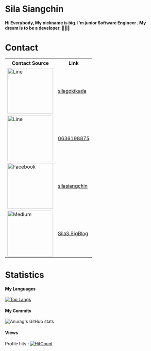 # Sila Siangchin


<h4>Hi Everybody, My nickname is big. I'm junior Software Engineer . My dream is to be a developer. 👋🤔😎 </h4>


# Contact

<table style="width:100%;">
      <tr>
        <th>Contact Source</th>
        <th>Link</th>
      </tr>
      <tr>
        <td><img src="https://www.google.com/url?sa=i&url=https%3A%2F%2Ficon-icons.com%2Fth%2F%25E0%25B9%2584%25E0%25B8%25AD%25E0%25B8%2584%25E0%25B8%25AD%25E0%25B8%2599%2FLINE-macOS-BigSur%2F190036&psig=AOvVaw03izzOqHpAAjuK8AO0rrTr&ust=1691793011348000&source=images&cd=vfe&opi=89978449&ved=0CA4QjRxqFwoTCODyiaKS04ADFQAAAAAdAAAAABAE" alt="Line" width="150" height="150" ></td>
        <td><a href="https://line.me/ti/p/-cw_eSTJHt">silagokikada</a></td>
      </tr>
      <tr>
        <td><img src="https://cdn-icons-png.flaticon.com/512/455/455907.png" alt="Line" width="150" height="150" ></td>
        <td><a href="https://line.me/ti/p/-cw_eSTJHt">0636198875</a></td>
      </tr>
      <tr>
        <td><img src="https://cdn-icons-png.flaticon.com/512/733/733547.png" alt="Facebook" width="150" height="150" ></td>
        <td><a href="https://www.facebook.com/profile.php?id=100002673007861">silasiangchin</a></td>
      </tr>
      <tr>
         <td><img src="https://cdn-icons-png.flaticon.com/512/5968/5968906.png" alt="Medium" width="150" height="150"></td>
         <td><a href="https://medium.com/@ricksiras14">SilaS.BigBlog</a></td>
      </tr>
    </table>


# Statistics
<h4>My Languages</h4>

[![Top Langs](https://github-readme-stats.vercel.app/api/top-langs/?username=silabig1294)](https://github.com/anuraghazra/github-readme-stats)

<h4>My Commits</h4>

![Anurag's GitHub stats](https://github-readme-stats.vercel.app/api?username=silabig1294&show_icons=true&theme=radical)
<!--![Anurag's GitHub stats](https://github-readme-stats.vercel.app/api?username=silabig1294&count_private=true)-->

<h4>Views</h4>

Profile hits : [![HitCount](https://hits.dwyl.com/silabig1294/silabig1294.svg?style=flat-square&show=unique)](http://hits.dwyl.com/silabig1294/silabig1294)



<!--
**silabig1294/silabig1294** is a ✨ _special_ ✨ repository because its `README.md` (this file) appears on your GitHub profile.

Here are some ideas to get you started:

- 🔭 I’m currently working on ...
- 🌱 I’m currently learning ...
- 👯 I’m looking to collaborate on ...
- 🤔 I’m looking for help with ...
- 💬 Ask me about ...
- 📫 How to reach me: ...
- 😄 Pronouns: ...
- ⚡ Fun fact: ...
-->

